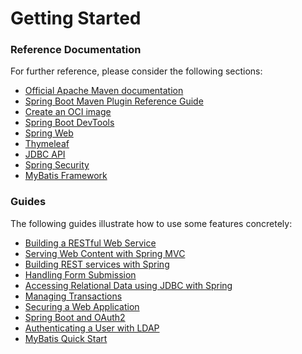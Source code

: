 # Getting Started

### Reference Documentation
For further reference, please consider the following sections:

* [Official Apache Maven documentation](https://maven.apache.org/guides/index.html)
* [Spring Boot Maven Plugin Reference Guide](https://docs.spring.io/spring-boot/docs/2.7.16-SNAPSHOT/maven-plugin/reference/html/)
* [Create an OCI image](https://docs.spring.io/spring-boot/docs/2.7.16-SNAPSHOT/maven-plugin/reference/html/#build-image)
* [Spring Boot DevTools](https://docs.spring.io/spring-boot/docs/2.7.16-SNAPSHOT/reference/htmlsingle/index.html#using.devtools)
* [Spring Web](https://docs.spring.io/spring-boot/docs/2.7.16-SNAPSHOT/reference/htmlsingle/index.html#web)
* [Thymeleaf](https://docs.spring.io/spring-boot/docs/2.7.16-SNAPSHOT/reference/htmlsingle/index.html#web.servlet.spring-mvc.template-engines)
* [JDBC API](https://docs.spring.io/spring-boot/docs/2.7.16-SNAPSHOT/reference/htmlsingle/index.html#data.sql)
* [Spring Security](https://docs.spring.io/spring-boot/docs/2.7.16-SNAPSHOT/reference/htmlsingle/index.html#web.security)
* [MyBatis Framework](https://mybatis.org/spring-boot-starter/mybatis-spring-boot-autoconfigure/)

### Guides
The following guides illustrate how to use some features concretely:

* [Building a RESTful Web Service](https://spring.io/guides/gs/rest-service/)
* [Serving Web Content with Spring MVC](https://spring.io/guides/gs/serving-web-content/)
* [Building REST services with Spring](https://spring.io/guides/tutorials/rest/)
* [Handling Form Submission](https://spring.io/guides/gs/handling-form-submission/)
* [Accessing Relational Data using JDBC with Spring](https://spring.io/guides/gs/relational-data-access/)
* [Managing Transactions](https://spring.io/guides/gs/managing-transactions/)
* [Securing a Web Application](https://spring.io/guides/gs/securing-web/)
* [Spring Boot and OAuth2](https://spring.io/guides/tutorials/spring-boot-oauth2/)
* [Authenticating a User with LDAP](https://spring.io/guides/gs/authenticating-ldap/)
* [MyBatis Quick Start](https://github.com/mybatis/spring-boot-starter/wiki/Quick-Start)

